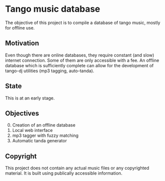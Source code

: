 # Tango music database

The objective of this project is to compile a database of tango music,
mostly for offline use.

## Motivation

Even though there are online databases, they require constant (and slow)
internet connection. Some of them are only accessible with a fee.
An offline database which is sufficiently complete
can allow for the development of tango-dj utilities (mp3 tagging, auto-tanda).

## State

This is at an early stage.

## Objectives

0) Creation of an offline database
1) Local web interface
2) mp3 tagger with fuzzy matching
3) Automatic tanda generator

## Copyright

This project does not contain any actual music files or any
copyrighted material. It is built using publically accessible information.
